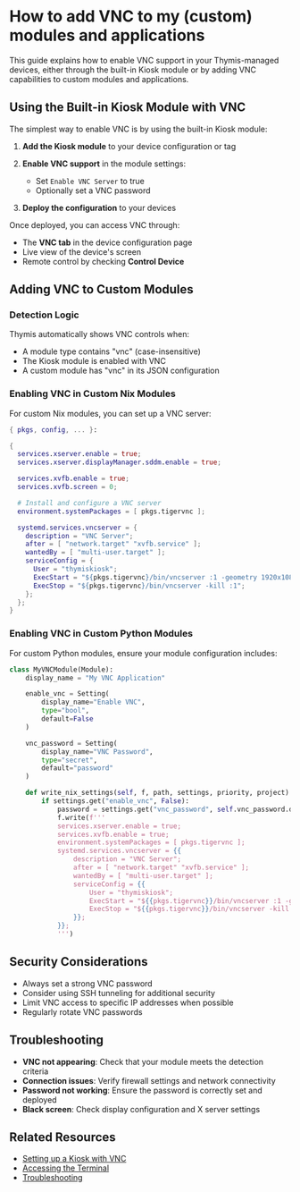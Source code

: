 # How to add VNC to my (custom) modules and applications

This guide explains how to enable VNC support in your Thymis-managed devices, either through the built-in Kiosk module or by adding VNC capabilities to custom modules and applications.

## Using the Built-in Kiosk Module with VNC

The simplest way to enable VNC is by using the built-in Kiosk module:

1. **Add the Kiosk module** to your device configuration or tag
2. **Enable VNC support** in the module settings:
   - Set `Enable VNC Server` to true
   - Optionally set a VNC password

3. **Deploy the configuration** to your devices

Once deployed, you can access VNC through:

- The **VNC tab** in the device configuration page
- Live view of the device's screen
- Remote control by checking **Control Device**

## Adding VNC to Custom Modules

### Detection Logic

Thymis automatically shows VNC controls when:

- A module type contains "vnc" (case-insensitive)
- The Kiosk module is enabled with VNC
- A custom module has "vnc" in its JSON configuration

### Enabling VNC in Custom Nix Modules

For custom Nix modules, you can set up a VNC server:

```nix
{ pkgs, config, ... }:

{
  services.xserver.enable = true;
  services.xserver.displayManager.sddm.enable = true;

  services.xvfb.enable = true;
  services.xvfb.screen = 0;

  # Install and configure a VNC server
  environment.systemPackages = [ pkgs.tigervnc ];

  systemd.services.vncserver = {
    description = "VNC Server";
    after = [ "network.target" "xvfb.service" ];
    wantedBy = [ "multi-user.target" ];
    serviceConfig = {
      User = "thymiskiosk";
      ExecStart = "${pkgs.tigervnc}/bin/vncserver :1 -geometry 1920x1080 -depth 24";
      ExecStop = "${pkgs.tigervnc}/bin/vncserver -kill :1";
    };
  };
}
```

### Enabling VNC in Custom Python Modules

For custom Python modules, ensure your module configuration includes:

```python
class MyVNCModule(Module):
    display_name = "My VNC Application"

    enable_vnc = Setting(
        display_name="Enable VNC",
        type="bool",
        default=False
    )

    vnc_password = Setting(
        display_name="VNC Password",
        type="secret",
        default="password"
    )

    def write_nix_settings(self, f, path, settings, priority, project):
        if settings.get("enable_vnc", False):
            password = settings.get("vnc_password", self.vnc_password.default)
            f.write(f'''
            services.xserver.enable = true;
            services.xvfb.enable = true;
            environment.systemPackages = [ pkgs.tigervnc ];
            systemd.services.vncserver = {{
                description = "VNC Server";
                after = [ "network.target" "xvfb.service" ];
                wantedBy = [ "multi-user.target" ];
                serviceConfig = {{
                    User = "thymiskiosk";
                    ExecStart = "${{pkgs.tigervnc}}/bin/vncserver :1 -geometry 1920x1080 -depth 24";
                    ExecStop = "${{pkgs.tigervnc}}/bin/vncserver -kill :1";
                }};
            }};
            ''')
```

## Security Considerations

- Always set a strong VNC password
- Consider using SSH tunneling for additional security
- Limit VNC access to specific IP addresses when possible
- Regularly rotate VNC passwords

## Troubleshooting

- **VNC not appearing**: Check that your module meets the detection criteria
- **Connection issues**: Verify firewall settings and network connectivity
- **Password not working**: Ensure the password is correctly set and deployed
- **Black screen**: Check display configuration and X server settings

## Related Resources

- [Setting up a Kiosk with VNC](../../device-lifecycle/kiosk.md)
- [Accessing the Terminal](../../device-lifecycle/ssh-terminal.md)
- [Troubleshooting](../../device-lifecycle/troubleshooting.md)
